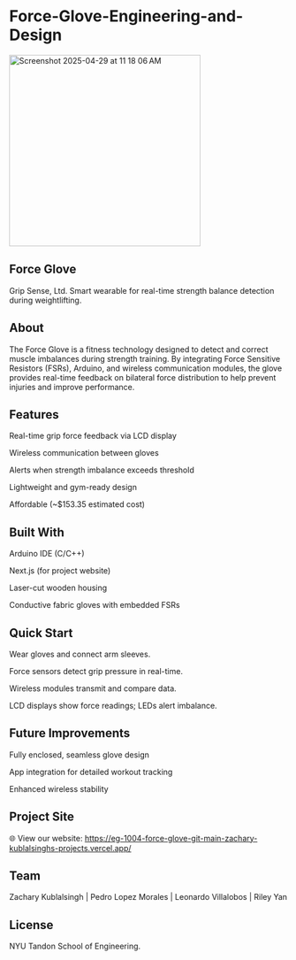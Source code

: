 # **Force-Glove-Engineering-and-Design**

<img width="346" alt="Screenshot 2025-04-29 at 11 18 06 AM" src="https://github.com/user-attachments/assets/b1650d4d-57ad-4e32-b0b8-7e59105c4c74" />


## Force Glove

Grip Sense, Ltd.
Smart wearable for real-time strength balance detection during weightlifting.

## About

The Force Glove is a fitness technology designed to detect and correct muscle imbalances during strength training. By integrating Force Sensitive Resistors (FSRs), Arduino, and wireless communication modules, the glove provides real-time feedback on bilateral force distribution to help prevent injuries and improve performance.

## Features

Real-time grip force feedback via LCD display

Wireless communication between gloves

Alerts when strength imbalance exceeds threshold

Lightweight and gym-ready design

Affordable (~$153.35 estimated cost)

## Built With

Arduino IDE (C/C++)

Next.js (for project website)

Laser-cut wooden housing

Conductive fabric gloves with embedded FSRs

## Quick Start

Wear gloves and connect arm sleeves.

Force sensors detect grip pressure in real-time.

Wireless modules transmit and compare data.

LCD displays show force readings; LEDs alert imbalance.

## Future Improvements

Fully enclosed, seamless glove design

App integration for detailed workout tracking

Enhanced wireless stability

## Project Site

🌐 View our website: https://eg-1004-force-glove-git-main-zachary-kublalsinghs-projects.vercel.app/

## Team

Zachary Kublalsingh | Pedro Lopez Morales | Leonardo Villalobos | Riley Yan

## License 

NYU Tandon School of Engineering.


